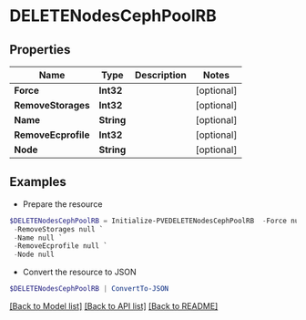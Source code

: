 # DELETENodesCephPoolRB
## Properties

Name | Type | Description | Notes
------------ | ------------- | ------------- | -------------
**Force** | **Int32** |  | [optional] 
**RemoveStorages** | **Int32** |  | [optional] 
**Name** | **String** |  | [optional] 
**RemoveEcprofile** | **Int32** |  | [optional] 
**Node** | **String** |  | [optional] 

## Examples

- Prepare the resource
```powershell
$DELETENodesCephPoolRB = Initialize-PVEDELETENodesCephPoolRB  -Force null `
 -RemoveStorages null `
 -Name null `
 -RemoveEcprofile null `
 -Node null
```

- Convert the resource to JSON
```powershell
$DELETENodesCephPoolRB | ConvertTo-JSON
```

[[Back to Model list]](../README.md#documentation-for-models) [[Back to API list]](../README.md#documentation-for-api-endpoints) [[Back to README]](../README.md)

